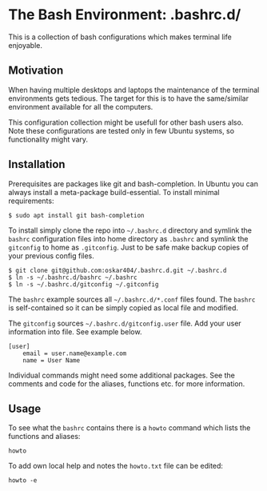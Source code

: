 
The Bash Environment: .bashrc.d/
================================

This is a collection of bash configurations which makes terminal life enjoyable.

Motivation
----------

When having multiple desktops and laptops the maintenance of the terminal
environments gets tedious. The target for this is to have the same/similar
environment available for all the computers.

This configuration collection might be usefull for other bash users also. Note
these configurations are tested only in few Ubuntu systems, so functionality
might vary.

Installation
------------

Prerequisites are packages like git and bash-completion. In Ubuntu you can
always install a meta-package build-essential. To install minimal requirements:

    $ sudo apt install git bash-completion

To install simply clone the repo into `~/.bashrc.d` directory and symlink the
`bashrc` configuration files into home directory as `.bashrc` and symlink the
`gitconfig` to home as `.gitconfig`. Just to be safe make backup copies of
your previous config files.

    $ git clone git@github.com:oskar404/.bashrc.d.git ~/.bashrc.d
    $ ln -s ~/.bashrc.d/bashrc ~/.bashrc
    $ ln -s ~/.bashrc.d/gitconfig ~/.gitconfig

The `bashrc` example sources all `~/.bashrc.d/*.conf` files found. The `bashrc`
is self-contained so it can be simply copied as local file and modified.

The `gitconfig` sources `~/.bashrc.d/gitconfig.user` file. Add your user
information into file. See example below.

    [user]
        email = user.name@example.com
        name = User Name

Individual commands might need some additional packages. See the comments and
code for the aliases, functions etc. for more information.

Usage
-----

To see what the `bashrc` contains there is a `howto` command which lists the
functions and aliases:

    howto

To add own local help and notes the `howto.txt` file can be edited:

    howto -e


